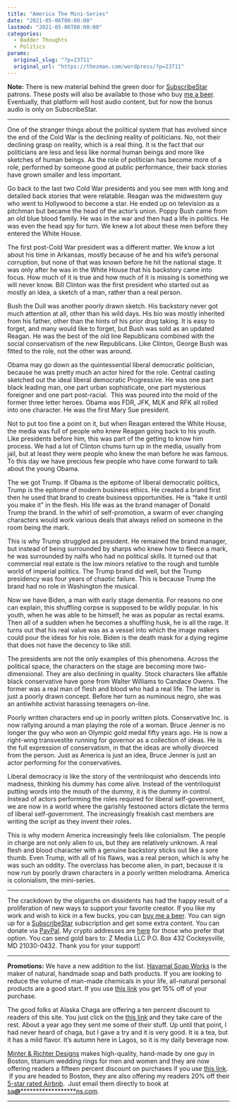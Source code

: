 ```yaml
---
title: "America The Mini-Series"
date: "2021-05-06T00:00:00"
lastmod: "2021-05-06T00:00:00"
categories:
  - Badder Thoughts
  - Politics
params:
  original_slug: "?p=23711"
  original_url: "https://thezman.com/wordpress/?p=23711"
---
```


**Note:** There is new material behind the green door for
<a href="https://www.subscribestar.com/the-z-blog" rel="noopener"
target="_blank">SubscribeStar</a> patrons. These posts will also be
available to those who buy
<a href="https://www.buymeacoffee.com/mujolulu" rel="noopener"
target="_blank">me a beer</a>. Eventually, that platform will host audio
content, but for now the bonus audio is only on SubscribeStar.

------------------------------------------------------------------------

One of the stranger things about the political system that has evolved
since the end of the Cold War is the declining reality of politicians.
No, not their declining grasp on reality, which is a real thing. It is
the fact that our politicians are less and less like normal human beings
and more like sketches of human beings. As the role of politician has
become more of a role, performed by someone good at public performance,
their back stories have grown smaller and less important.

Go back to the last two Cold War presidents and you see men with long
and detailed back stories that were relatable. Reagan was the midwestern
guy who went to Hollywood to become a star. He ended up on television as
a pitchman but became the head of the actor’s union. Poppy Bush came
from an old blue blood family. He was in the war and then had a life in
politics. He was even the head spy for turn. We knew a lot about these
men before they entered the White House.

The first post-Cold War president was a different matter. We know a lot
about his time in Arkansas, mostly because of he and his wife’s personal
corruption, but none of that was known before he hit the national stage.
It was only after he was in the White House that his backstory came into
focus. How much of it is true and how much of it is missing is something
we will never know. Bill Clinton was the first president who started out
as mostly an idea, a sketch of a man, rather than a real person.

Bush the Dull was another poorly drawn sketch. His backstory never got
much attention at all, other than his wild days. His bio was mostly
inherited from his father, other than the hints of his prior drug
taking. It is easy to forget, and many would like to forget, but Bush
was sold as an updated Reagan. He was the best of the old line
Republicans combined with the social conservatism of the new
Republicans. Like Clinton, George Bush was fitted to the role, not the
other was around.

Obama may go down as the quintessential liberal democratic politician,
because he was pretty much an actor hired for the role. Central casting
sketched out the ideal liberal democratic Progressive. He was one part
black leading man, one part urban sophisticate, one part mysterious
foreigner and one part post-racial.  This was poured into the mold of
the former three letter heroes. Obama was FDR, JFK, MLK and RFK all
rolled into one character. He was the first Mary Sue president.

Not to put too fine a point on it, but when Reagan entered the White
House, the media was full of people who knew Reagan going back to his
youth. Like presidents before him, this was part of the getting to know
him process. We had a lot of Clinton chums turn up in the media, usually
from jail, but at least they were people who knew the man before he was
famous. To this day we have precious few people who have come forward to
talk about the young Obama.

The we got Trump. If Obama is the epitome of liberal democratic
politics, Trump is the epitome of modern business ethics. He created a
brand first then he used that brand to create business opportunities. He
is “fake it until you make it” in the flesh. His life was as the brand
manager of Donald Trump the brand. In the whirl of self-promotion, a
swarm of ever changing characters would work various deals that always
relied on someone in the room being the mark.

This is why Trump struggled as president. He remained the brand manager,
but instead of being surrounded by sharps who knew how to fleece a mark,
he was surrounded by naïfs who had no political skills. It turned out
that commercial real estate is the low minors relative to the rough and
tumble world of imperial politics. The Trump brand did well, but the
Trump presidency was four years of chaotic failure. This is because
Trump the brand had no role in Washington the musical.

Now we have Biden, a man with early stage dementia. For reasons no one
can explain, this shuffling corpse is supposed to be wildly popular. In
his youth, when he was able to be himself, he was as popular as rectal
exams. Then all of a sudden when he becomes a shuffling husk, he is all
the rage. It turns out that his real value was as a vessel into which
the image makers could pour the ideas for his role. Biden is the death
mask for a dying regime that does not have the decency to like still.

The presidents are not the only examples of this phenomena. Across the
political space, the characters on the stage are becoming more
two-dimensional. They are also declining in quality. Stock characters
like affable black conservative have gone from Walter Williams to
Candace Owens. The former was a real man of flesh and blood who had a
real life. The latter is just a poorly drawn concept. Before her turn as
numinous negro, she was an antiwhite activist harassing teenagers
on-line.

Poorly written characters end up in poorly written plots. Conservative
Inc. is now rallying around a man playing the role of a woman. Bruce
Jenner is no longer the guy who won an Olympic gold medal fifty years
ago. He is now a right-wing transvestite running for governor as a
collection of ideas. He is the full expression of conservatism, in that
the ideas are wholly divorced from the person. Just as America is just
an idea, Bruce Jenner is just an actor performing for the conservatives.

Liberal democracy is like the story of the ventriloquist who descends
into madness, thinking his dummy has come alive. Instead of the
ventriloquist putting words into the mouth of the dummy, it is the dummy
in control. Instead of actors performing the roles required for liberal
self-government, we are now in a world where the garishly festooned
actors dictate the terms of liberal self-government. The increasingly
freakish cast members are writing the script as they invent their roles.

This is why modern America increasingly feels like colonialism. The
people in charge are not only alien to us, but they are relatively
unknown. A real flesh and blood character with a genuine backstory
sticks out like a sore thumb. Even Trump, with all of his flaws, was a
real person, which is why he was such an oddity. The overclass has
become alien, in part, because it is now run by poorly drawn characters
in a poorly written melodrama. America is colonialism, the mini-series.

------------------------------------------------------------------------

The crackdown by the oligarchs on dissidents has had the happy result of
a proliferation of new ways to support your favorite creator. If you
like my work and wish to kick in a few bucks, you can
<a href="https://www.buymeacoffee.com/mujolulu" rel="noopener"
target="_blank">buy me a beer</a>. You can sign up for a
<a href="https://www.subscribestar.com/the-z-blog" rel="noopener"
target="_blank">SubscribeStar</a> subscription and get some extra
content. You can donate via <a
href="https://www.paypal.com/donate/?cmd=_s-xclick&amp;hosted_button_id=UDAS2Q8JYA6CN&amp;source=url"
rel="noopener" target="_blank">PayPal</a>. My crypto addresses are
<a href="https://thezman.com/wordpress/?page_id=22713" rel="noopener"
target="_blank">here</a> for those who prefer that option. You can send
gold bars to: Z Media LLC P.O. Box 432 Cockeysville, MD 21030-0432.
Thank you for your support!

------------------------------------------------------------------------

**Promotions:** We have a new addition to the list.
<a href="https://havamalsoapworks.com/" rel="noopener"
target="_blank">Havamal Soap Works</a> is the maker of natural, handmade
soap and bath products. If you are looking to reduce the volume of
man-made chemicals in your life, all-natural personal products are a
good start. If you use
<a href="https://havamalsoapworks.com/discount/ZMAN" rel="noopener"
target="_blank">this link</a> you get 15% off of your purchase.

The good folks at Alaska Chaga are offering a ten percent discount to
readers of this site. You just click on the
<a href="https://alaskachaga.us/discount/ZMAN" rel="noopener noreferrer"
target="_blank">this link</a> and they take care of the rest. About a
year ago they sent me some of their stuff. Up until that point, I had
never heard of chaga, but I gave a try and it is very good. It is a tea,
but it has a mild flavor. It’s autumn here in Lagos, so it is my daily
beverage now.

<a href="https://www.minterandrichterdesigns.com/"
rel="noreferrer nofollow noopener" target="_blank">Minter &amp; Richter
Designs</a> makes high-quality, hand-made by one guy in Boston, titanium
wedding rings for men and women and they are now offering readers a
fifteen percent discount on purchases if you use
<a href="https://www.minterandrichterdesigns.com/discount/ZMAN"
rel="noreferrer nofollow noopener" target="_blank">this link</a>. 
 <span class="highlight"><span class="colour"><span class="font"><span class="size">If
you are headed to Boston, they are also offering my readers 20% off
their <a
href="https://www.airbnb.com/users/7988017/listings?user_id=7988017&amp;s=3"
rel="noopener noreferrer" target="_blank">5-star rated Airbnb</a>.  Just
email them directly to book at
<a href="mailto:sa***@*********************ns.com"
data-original-string="8z6JCusybdUUFBpAupmHLg==cb7AfeHX7nZOQdmb3OYukCSopnNYJtTlnWGz20JdAJk63a64On+lH2YiTSqZyNZQP+Z"><span
class="apbct-email-encoder"
data-original-string="6H+9+zSyWMSdXeuM74q01Q==cb7lEG827bhXSdGn2jx4n+cknl0kseANPqAGd3rRx1PMWXcluZrw8hxjjC35c9IcVTD"
title="This contact has been encoded by Anti-Spam by CleanTalk. Click to decode. To finish the decoding make sure that JavaScript is enabled in your browser.">sa<span
class="apbct-blur">***</span>@<span
class="apbct-blur">*********************</span>ns.com</span></a>.</span></span></span></span>

------------------------------------------------------------------------
